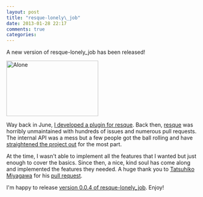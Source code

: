 ```yaml
---
layout: post
title: "resque-lonely\_job"
date: 2013-01-28 22:17
comments: true
categories: 
---
```


A new version of resque-lonely\_job has been released!

<a href="http://www.flickr.com/photos/deutero/5243404190/" title="Alone  by Deutero, on Flickr"><img src="http://farm6.staticflickr.com/5126/5243404190_71f95e6ff1_m.jpg" width="240" height="145" alt="Alone "></a>

<!-- more -->

Way back in June, [I developed a plugin for resque](http://blog.bignerdranch.com/1643-never-use-resque-for-serial-jobs/).
Back then, [resque](https://github.com/defunkt/resque) was horribly unmaintained
with hundreds of issues and numerous pull requests.  The internal API was a mess
but a few people got the ball rolling and have [straightened the project out](http://blog.steveklabnik.com/posts/2012-09-22-resque--let-s-do-this) for the most part.

At the time, I wasn't able to implement all the features that I wanted but just
enough to cover the basics.  Since then, a nice, kind soul has come along and
implemented the features they needed.  A huge thank you to [Tatsuhiko Miyagawa](https://github.com/miyagawa) for his [pull request](https://github.com/wallace/resque-lonely_job/pull/4).

I'm happy to release [version 0.0.4 of resque-lonely\_job](https://rubygems.org/gems/resque-lonely_job/versions/0.0.4).  Enjoy!
